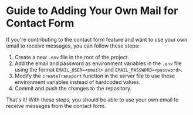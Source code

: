 # Guide to Adding Your Own Mail for Contact Form

If you're contributing to the contact form feature and want to use your own email to receive messages, you can follow these steps:

1. Create a new `.env` file in the root of the project.
2. Add the email and password as environment variables in the `.env` file using the format `EMAIL_USER=<email>` and `EMAIL_PASSWORD=<password>`.
3. Modify the `createTransport` function in the server file to use these environment variables instead of hardcoded values.
4. Commit and push the changes to the repository.

That's it! With these steps, you should be able to use your own email to receive messages from the contact form.
